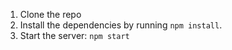 1. Clone the repo
2. Install the dependencies by running `npm install`.
3. Start the server: `npm start`
